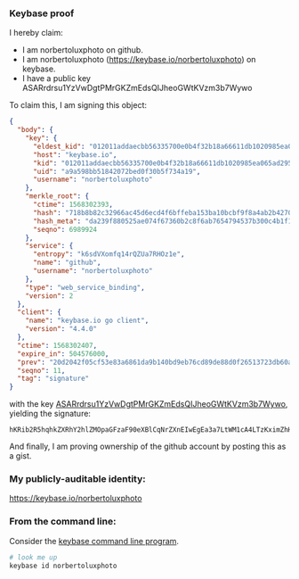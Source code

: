 ### Keybase proof

I hereby claim:

  * I am norbertoluxphoto on github.
  * I am norbertoluxphoto (https://keybase.io/norbertoluxphoto) on keybase.
  * I have a public key ASARrdrsu1YzVwDgtPMrGKZmEdsQIJheoGWtKVzm3b7Wywo

To claim this, I am signing this object:

```json
{
  "body": {
    "key": {
      "eldest_kid": "012011addaecbb56335700e0b4f32b18a66611db1020985ea065ad295ce6ddbed6cb0a",
      "host": "keybase.io",
      "kid": "012011addaecbb56335700e0b4f32b18a66611db1020985ea065ad295ce6ddbed6cb0a",
      "uid": "a9a598bb51842072bed0f30b5f734a19",
      "username": "norbertoluxphoto"
    },
    "merkle_root": {
      "ctime": 1568302393,
      "hash": "718b8b82c32966ac45d6ecd4f6bffeba153ba10bcbf9f8a4ab2b427085a6c1684f5848d5752f4cd5263d691b29f1b609a6b7071272a25afd7c02268025617a70",
      "hash_meta": "da239f880525ae074f67360b2c8f6ab7654794537b300c4b1f14b0fec3db17fe",
      "seqno": 6989924
    },
    "service": {
      "entropy": "k6sdVXomfq14rQZUa7RHOz1e",
      "name": "github",
      "username": "norbertoluxphoto"
    },
    "type": "web_service_binding",
    "version": 2
  },
  "client": {
    "name": "keybase.io go client",
    "version": "4.4.0"
  },
  "ctime": 1568302407,
  "expire_in": 504576000,
  "prev": "20d2042f05cf53e83a6861da9b140bd9eb76cd89de88d0f26513723db60a1f99",
  "seqno": 11,
  "tag": "signature"
}
```

with the key [ASARrdrsu1YzVwDgtPMrGKZmEdsQIJheoGWtKVzm3b7Wywo](https://keybase.io/norbertoluxphoto), yielding the signature:

```
hKRib2R5hqhkZXRhY2hlZMOpaGFzaF90eXBlCqNrZXnEIwEgEa3a7LtWM1cA4LTzKximZhHbECCYXqBlrSlc5t2+1ssKp3BheWxvYWTESpcCC8QgINIELwXPU+g6aGHamxQL2et2zYneiNDyZRNyPbYKH5nEIA/6sKkhGxnF2IQ3KsyUdayYpxvOjqqt/fdE5/HuMbVpAgHCo3NpZ8RA2Tw2wQtRFBY3VeP0e1jXAaur7SxLVd6Mw+VAZbTAcK7/ZQ+9S5OdaBmcsWJhzAxL5eHZtNXddim5gTj5su7ZB6hzaWdfdHlwZSCkaGFzaIKkdHlwZQildmFsdWXEIIh9CZCrXTzHAV6gWIXg1dLqI4gcig/B3UakyGGnuExpo3RhZ80CAqd2ZXJzaW9uAQ==

```

And finally, I am proving ownership of the github account by posting this as a gist.

### My publicly-auditable identity:

https://keybase.io/norbertoluxphoto

### From the command line:

Consider the [keybase command line program](https://keybase.io/download).

```bash
# look me up
keybase id norbertoluxphoto
```
